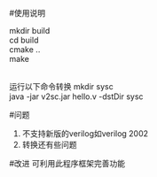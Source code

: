 #使用说明

mkdir build <br>
cd build <br>
cmake ..<br>
make<br>
<br>

运行以下命令转换
mkdir sysc<br>
java -jar v2sc.jar hello.v -dstDir sysc<br>

#问题
1. 不支持新版的verilog如verilog 2002<br>
2. 转换还有些问题<br>

#改进
可利用此程序框架完善功能

